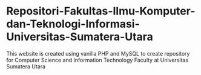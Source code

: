 # Repositori-Fakultas-Ilmu-Komputer-dan-Teknologi-Informasi-Universitas-Sumatera-Utara
This website is created using vanilla PHP and MySQL to create repository for Computer Science and Information Technology Faculty at Universitas Sumatera Utara
